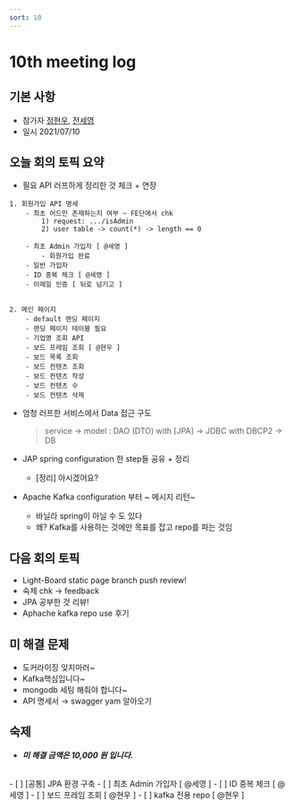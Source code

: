 ```yaml
---
sort: 10
---
```

# 10th meeting log
## 기본 사항
- 참가자 [정현우](https://github.com/Nuung), [전세영](https://github.com/SeyoungJeon)
- 일시 2021/07/10

## 오늘 회의 토픽 요약

- 필요 API 러프하게 정리한 것 체크 + 연장

```
1. 회원가입 API 명세
    - 최초 어드민 존재하는지 여부 ~ FE단에서 chk
        1) request: .../isAdmin 
        2) user table -> count(*) -> length == 0

    - 최초 Admin 가입자 [ @세영 ]
        - 회원가입 완료
    - 일반 가입자
    - ID 중복 체크 [ @세영 ]
    - 이메일 인증 [ 뒤로 넘기고 ]


2. 메인 페이지
    - default 랜딩 페이지
    - 랜딩 페이지 테이블 필요
    - 기업명 조회 API
    - 보드 프레임 조회 [ @현우 ]
    - 보드 목록 조회
    - 보드 컨텐츠 조회
    - 보드 컨텐츠 작성
    - 보드 컨텐츠 수
    - 보드 컨텐츠 삭제

```

- 엄청 러프한 서비스에서 Data 접근 구도
    > service -> model : DAO (DTO) with [JPA] -> JDBC with DBCP2 -> DB

- JAP spring configuration 한 step들 공유 + 정리
    - [정리] 아시겠어요?

- Apache Kafka configuration 부터 ~ 메시지 리턴~
    - 바닐라 spring이 아닐 수 도 있다
    - 왜? Kafka를 사용하는 것에만 목표를 잡고 repo를 파는 것임


## 다음 회의 토픽

- Light-Board static page branch push review!
- 숙제 chk -> feedback
- JPA 공부한 것 리뷰! 
- Aphache kafka repo use 후기

## 미 해결 문제

- 도커라이징 잊지마러~
- Kafka핵심입니다~
- mongodb 세팅 해줘야 합니다~
- API 명세서 → swagger yam 알아오기

## 숙제
- ***미 해결 금액은 10,000 원 입니다.*** 
<br/>
- [ ] [공통] JPA 환경 구축
- [ ] 최초 Admin 가입자 [ @세영 ]
- [ ] ID 중복 체크 [ @세영 ]
- [ ] 보드 프레임 조회 [ @현우 ]
- [ ] kafka 전용 repo [ @현우 ]